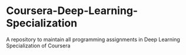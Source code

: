 # Coursera-Deep-Learning-Specialization
A repository to maintain all programming assignments in Deep Learning Specialization of Coursera
